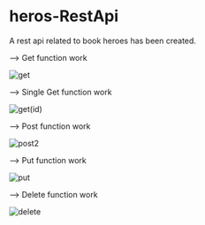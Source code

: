 # heros-RestApi


A rest api related to book heroes has been created.


--> Get function work


![get](https://user-images.githubusercontent.com/85956625/199176847-26f845ca-d405-4b09-8204-8737a9a4aa18.png)


--> Single Get function work


![get(id)](https://user-images.githubusercontent.com/85956625/199177005-351c3375-4904-4c20-8d2d-90f3878ed731.png)


--> Post function work


![post2](https://user-images.githubusercontent.com/85956625/199177276-5b2aeb77-7ab3-4bfe-8b16-0f8175696fa4.png)


--> Put function work 


![put](https://user-images.githubusercontent.com/85956625/199177405-5520ce29-0405-4a14-898e-22eb013c29c5.png)


--> Delete function work 


![delete](https://user-images.githubusercontent.com/85956625/199177464-d2bc8209-8ef5-4b4f-8364-b5b28ca1e16c.png)


